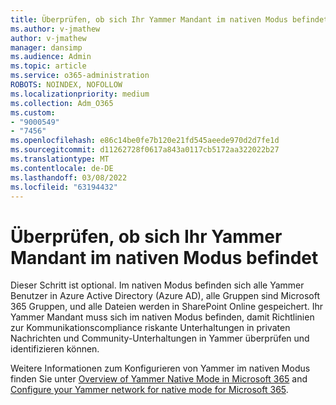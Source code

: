 ```yaml
---
title: Überprüfen, ob sich Ihr Yammer Mandant im nativen Modus befindet
ms.author: v-jmathew
author: v-jmathew
manager: dansimp
ms.audience: Admin
ms.topic: article
ms.service: o365-administration
ROBOTS: NOINDEX, NOFOLLOW
ms.localizationpriority: medium
ms.collection: Adm_O365
ms.custom:
- "9000549"
- "7456"
ms.openlocfilehash: e86c14be0fe7b120e21fd545aeede970d2d7fe1d
ms.sourcegitcommit: d11262728f0617a843a0117cb5172aa322022b27
ms.translationtype: MT
ms.contentlocale: de-DE
ms.lasthandoff: 03/08/2022
ms.locfileid: "63194432"
---
```

# <a name="verify-your-yammer-tenant-is-in-native-mode"></a>Überprüfen, ob sich Ihr Yammer Mandant im nativen Modus befindet

Dieser Schritt ist optional. Im nativen Modus befinden sich alle Yammer Benutzer in Azure Active Directory (Azure AD), alle Gruppen sind Microsoft 365 Gruppen, und alle Dateien werden in SharePoint Online gespeichert. Ihr Yammer Mandant muss sich im nativen Modus befinden, damit Richtlinien zur Kommunikationscompliance riskante Unterhaltungen in privaten Nachrichten und Community-Unterhaltungen in Yammer überprüfen und identifizieren können.  
  
Weitere Informationen zum Konfigurieren von Yammer im nativen Modus finden Sie unter [Overview of Yammer Native Mode in Microsoft 365](https://go.microsoft.com/fwlink/?linkid=2129829) and [Configure your Yammer network for native mode for Microsoft 365](https://go.microsoft.com/fwlink/?linkid=2129772).
